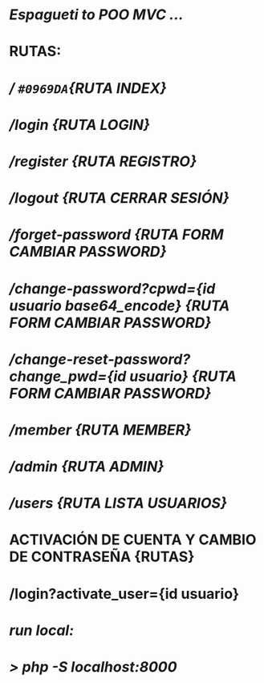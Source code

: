 # **_Espagueti to POO MVC ..._**

# RUTAS:

# */ `#0969DA`{RUTA INDEX}*
# */login {RUTA LOGIN}*
# */register {RUTA REGISTRO}*
# */logout {RUTA CERRAR SESIÓN}*
# */forget-password {RUTA FORM CAMBIAR PASSWORD}*
# */change-password?cpwd={id usuario base64_encode} {RUTA FORM CAMBIAR PASSWORD}*
# */change-reset-password?change_pwd={id usuario} {RUTA FORM CAMBIAR PASSWORD}*
# */member {RUTA MEMBER}*
# */admin {RUTA ADMIN}*
# */users {RUTA LISTA USUARIOS}*

# ACTIVACIÓN DE CUENTA Y CAMBIO DE CONTRASEÑA {RUTAS}
# /login?activate_user={id usuario}


# *run local:*
# *> php -S localhost:8000*